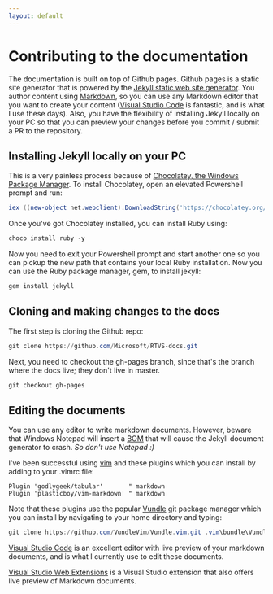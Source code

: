 ```yaml
---
layout: default
---
```


# Contributing to the documentation

The documentation is built on top of Github pages. Github pages is a static site
generator that is powered by the [Jekyll static web site
generator](http://jekyllrb.com/). You author content using
[Markdown](https://daringfireball.net/projects/markdown/syntax), so you can use
any Markdown editor that you want to create your content ([Visual Studio
Code](https://code.visualstudio.com/) is fantastic, and is what I use these
days). Also, you have the flexibility of installing Jekyll locally on your PC so
that you can preview your changes before you commit / submit a PR to the
repository.

## Installing Jekyll locally on your PC

This is a very painless process because of [Chocolatey, the Windows Package
Manager](https://chocolatey.org/). To install Chocolatey, open an elevated
Powershell prompt and run:

```powershell
iex ((new-object net.webclient).DownloadString('https://chocolatey.org/install.ps1'))
```

Once you've got Chocolatey installed, you can install Ruby using:

```powershell
choco install ruby -y
```

Now you need to exit your Powershell prompt and start another one so you can
pickup the new path that contains your local Ruby installation. Now you can use
the Ruby package manager, gem, to install jekyll:

```powershell
gem install jekyll
```

## Cloning and making changes to the docs

The first step is cloning the Github repo:

```powershell
git clone https://github.com/Microsoft/RTVS-docs.git
```

Next, you need to checkout the gh-pages branch, since that's the branch where
the docs live; they don't live in master.

```powershell
git checkout gh-pages
```

## Editing the documents

You can use any editor to write markdown documents. However, beware that Windows
Notepad will insert a [BOM](https://en.wikipedia.org/wiki/Byte_order_mark) that
will cause the Jekyll document generator to crash. _So don't use Notepad :)_

I've been successful using [vim](http://www.vim.org/) and these plugins which
you can install by adding to your .vimrc file:

```vim
Plugin 'godlygeek/tabular'       " markdown
Plugin 'plasticboy/vim-markdown' " markdown
```

Note that these plugins use the popular
[Vundle](https://github.com/VundleVim/Vundle.vim) git package manager which you
can install by navigating to your home directory and typing:

```powershell
git clone https://github.com/VundleVim/Vundle.vim.git .vim\bundle\Vundle.vim
```

[Visual Studio Code](https://code.visualstudio.com/) is an excellent editor with
live preview of your markdown documents, and is what I currently use to edit
these documents.

[Visual Studio Web Extensions](http://vswebessentials.com/) is a Visual Studio
extension that also offers live preview of Markdown documents.